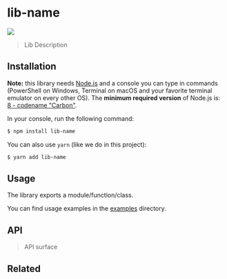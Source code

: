 # lib-name

![](https://github.com/niktekusho/lib-name/workflows/Build%20Status/badge.svg)

<!-- ![](https://img.shields.io/github/license/niktekusho/lib-name.svg) [![](https://img.shields.io/npm/v/lib-name.svg)](https://www.npmjs.com/package/lib-name) [![](https://img.shields.io/node/v/lib-name.svg)](https://www.npmjs.com/package/lib-name) [![XO code style](https://img.shields.io/badge/code_style-XO-5ed9c7.svg)](https://github.com/sindresorhus/xo) [![](https://img.shields.io/bundlephobia/minzip/lib-name.svg)](https://bundlephobia.com/result?p=lib-name) -->

> Lib Description

## Installation

**Note:** this library needs [Node.js](https://nodejs.org/) and a console you can type in commands (PowerShell on Windows, Terminal on macOS and your favorite terminal emulator on every other OS). The **minimum required version** of Node.js is: [8 - codename "Carbon"](https://github.com/nodejs/Release#release-schedule).

In your console, run the following command:

```sh
$ npm install lib-name
```

You can also use `yarn` (like we do in this project):

```sh
$ yarn add lib-name
```

## Usage

The library exports a module/function/class.

You can find usage examples in the [examples](examples/) directory.

## API

> API surface

## Related

<!-- -   [CLI application](https://github.com/niktekusho/lib-name-cli). -->

